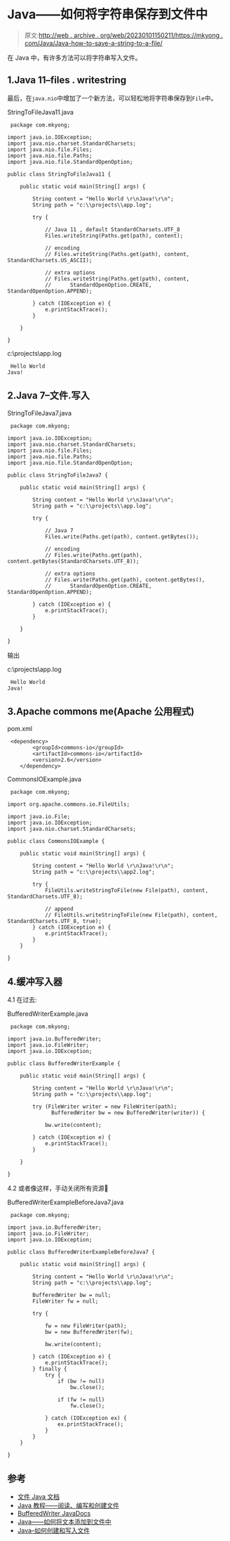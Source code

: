# Java——如何将字符串保存到文件中

> 原文:[http://web . archive . org/web/20230101150211/https://mkyong . com/Java/Java-how-to-save-a-string-to-a-file/](http://web.archive.org/web/20230101150211/https://mkyong.com/java/java-how-to-save-a-string-to-a-file/)

在 Java 中，有许多方法可以将字符串写入文件。

## 1.Java 11–files . writestring

最后，在`java.nio`中增加了一个新方法，可以轻松地将字符串保存到`File`中。

StringToFileJava11.java

```
 package com.mkyong;

import java.io.IOException;
import java.nio.charset.StandardCharsets;
import java.nio.file.Files;
import java.nio.file.Paths;
import java.nio.file.StandardOpenOption;

public class StringToFileJava11 {

    public static void main(String[] args) {

        String content = "Hello World \r\nJava!\r\n";
        String path = "c:\\projects\\app.log";

        try {

            // Java 11 , default StandardCharsets.UTF_8
            Files.writeString(Paths.get(path), content);

            // encoding
            // Files.writeString(Paths.get(path), content, StandardCharsets.US_ASCII);

            // extra options
            // Files.writeString(Paths.get(path), content, 
			//		StandardOpenOption.CREATE, StandardOpenOption.APPEND);

        } catch (IOException e) {
            e.printStackTrace();
        }

    }

} 
```

c:\\projects\\app.log

```
 Hello World 
Java! 
```

## 2.Java 7–文件.写入

StringToFileJava7.java

```
 package com.mkyong;

import java.io.IOException;
import java.nio.charset.StandardCharsets;
import java.nio.file.Files;
import java.nio.file.Paths;
import java.nio.file.StandardOpenOption;

public class StringToFileJava7 {

    public static void main(String[] args) {

        String content = "Hello World \r\nJava!\r\n";
        String path = "c:\\projects\\app.log";

        try {

            // Java 7
            Files.write(Paths.get(path), content.getBytes());

            // encoding
            // Files.write(Paths.get(path), content.getBytes(StandardCharsets.UTF_8));

            // extra options
            // Files.write(Paths.get(path), content.getBytes(), 
			//		StandardOpenOption.CREATE, StandardOpenOption.APPEND);

        } catch (IOException e) {
            e.printStackTrace();
        }

    }

} 
```

输出

c:\\projects\\app.log

```
 Hello World 
Java! 
```

## 3.Apache commons me(Apache 公用程式)

pom.xml

```
 <dependency>
		<groupId>commons-io</groupId>
		<artifactId>commons-io</artifactId>
		<version>2.6</version>
	</dependency> 
```

CommonsIOExample.java

```
 package com.mkyong;

import org.apache.commons.io.FileUtils;

import java.io.File;
import java.io.IOException;
import java.nio.charset.StandardCharsets;

public class CommonsIOExample {

    public static void main(String[] args) {

        String content = "Hello World \r\nJava!\r\n";
        String path = "c:\\projects\\app2.log";

        try {
            FileUtils.writeStringToFile(new File(path), content, StandardCharsets.UTF_8);

            // append
            // FileUtils.writeStringToFile(new File(path), content, StandardCharsets.UTF_8, true);
        } catch (IOException e) {
            e.printStackTrace();
        }
    }

} 
```

## 4.缓冲写入器

4.1 在过去:

BufferedWriterExample.java

```
 package com.mkyong;

import java.io.BufferedWriter;
import java.io.FileWriter;
import java.io.IOException;

public class BufferedWriterExample {

    public static void main(String[] args) {

        String content = "Hello World \r\nJava!\r\n";
        String path = "c:\\projects\\app.log";

        try (FileWriter writer = new FileWriter(path);
              BufferedWriter bw = new BufferedWriter(writer)) {

            bw.write(content);

        } catch (IOException e) {
            e.printStackTrace();
        }

    }

} 
```

4.2 或者像这样，手动关闭所有资源🙂

BufferedWriterExampleBeforeJava7.java

```
 package com.mkyong;

import java.io.BufferedWriter;
import java.io.FileWriter;
import java.io.IOException;

public class BufferedWriterExampleBeforeJava7 {

    public static void main(String[] args) {

        String content = "Hello World \r\nJava!\r\n";
        String path = "c:\\projects\\app.log";

        BufferedWriter bw = null;
        FileWriter fw = null;

        try {

            fw = new FileWriter(path);
            bw = new BufferedWriter(fw);

            bw.write(content);

        } catch (IOException e) {
            e.printStackTrace();
        } finally {
            try {
                if (bw != null)
                    bw.close();

                if (fw != null)
                    fw.close();

            } catch (IOException ex) {
                ex.printStackTrace();
            }
        }
    }

} 
```

## 参考

*   [文件 Java 文档](http://web.archive.org/web/20220629160035/https://docs.oracle.com/en/java/javase/11/docs/api/java.base/java/nio/file/Files.html)
*   [Java 教程——阅读、编写和创建文件](http://web.archive.org/web/20220629160035/https://docs.oracle.com/javase/tutorial/essential/io/file.html)
*   [BufferedWriter JavaDocs](http://web.archive.org/web/20220629160035/https://docs.oracle.com/javase/8/docs/api/java/io/BufferedWriter.html)
*   [Java——如何将文本添加到文件中](http://web.archive.org/web/20220629160035/https://www.mkyong.com/java/java-how-to-append-text-to-a-file/)
*   [Java–如何创建和写入文件](http://web.archive.org/web/20220629160035/https://www.mkyong.com/java/java-how-to-create-and-write-to-a-file/)

<input type="hidden" id="mkyong-current-postId" value="15090">